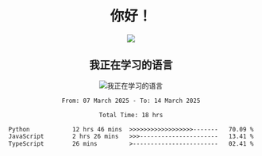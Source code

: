 <div align="center">
<h1>你好！</h1>
  
<a href="https://github.com/ikun0014">
    <img align="center" src="https://github-readme-stats-sigma-five.vercel.app/api?username=ikun0014&include_all_commits=true&show_icons=true&count_private=true&locale=cn&bg_color=0,EC6C6C,FFD479,FFFC79,73FA79,73FDFF,D783FF" />
  </a>
</div>

<div align="center">
<h2>我正在学习的语言</h2>
  
![我正在学习的语言](https://skillicons.dev/icons?i=python,nodejs,vue,html,dart)

</div>

<div align="center">
<!--START_SECTION:waka-->

```txt
From: 07 March 2025 - To: 14 March 2025

Total Time: 18 hrs

Python            12 hrs 46 mins  >>>>>>>>>>>>>>>>>>-------   70.09 %
JavaScript        2 hrs 26 mins   >>>----------------------   13.41 %
TypeScript        26 mins         >------------------------   02.41 %
```

<!--END_SECTION:waka-->

</div>
